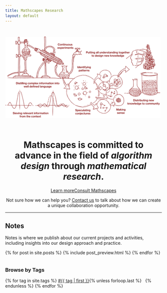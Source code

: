 ```yaml
---
title: Mathscapes Research
layout: default
---
```


<img class="animated fadeInDown" src="/assets/images/process.svg" style="margin-bottom: 2em; margin-top: 2em; max-width: 500px;">

<center>
<h1 class="animated fadeInDown" style="max-width:600px;">Mathscapes is committed to advance in the field of <i>algorithm design</i> through <i>mathematical research</i>.</h1>
</center>

<!-- <center>
<p style="max-width:650px;">Based in Bangalore, Mathscapes study and design algorithms for computational problems. We see algorithmic complexity more than just space and time; and examine how maths may be used to discover and build on other possible parameters that contribute to this complexity.</p>
</center> -->


<center class="animated fadeIn delay-1s">
<a class="btn" href="about">Learn more</a><a class="primary-btn" href="about">Consult Mathscapes <ion-icon name="arrow-round-forward" style="color:white;"></ion-icon></a><br/>
<p class="tertiary">Not sure how we can help you? <ion-icon name="mail"></ion-icon> <a href="mailto: hello@mathscapes.xyz">Contact us</a> to talk about how we can create a unique collaboration opportunity.</p>
</center>

<hr/>

## <ion-icon name="list-box"></ion-icon> Notes
<p style="max-width: 500px;">Notes is where we publish about our current projects and activities, including insights into our design approach and practice.</p>

<div class="posts">
<table style="width=100%">
  {% for post in site.posts %}
    {% include post_preview.html %}
  {% endfor %}
</table>
</div>

### <ion-icon name="pricetags"></ion-icon> Browse by Tags

<div>
{% for tag in site.tags %}
  <a href="{{ site.baseurl }}/notes/tag/{{ tag | first | downcase }}">#{{ tag | first }}</a>{% unless forloop.last %} &nbsp; {% endunless %}
{% endfor %}
</div>

<!-- ## Authors

<div>
{% for author in site.authors %}
  <a href="{{ author.url }}">{{ author.name }}</a>{% unless forloop.last %} &nbsp; {% endunless %}
{% endfor %}
</div> -->
